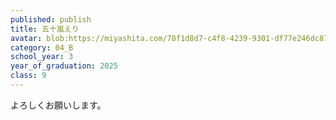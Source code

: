 ```yaml
---
published: publish
title: 五十嵐えり
avatar: blob:https://miyashita.com/78f1d8d7-c4f8-4239-9301-df77e246dc87
category: 04_B
school_year: 3
year_of_graduation: 2025
class: 9
---
```

よろしくお願いします。